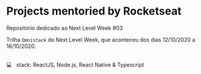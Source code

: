 # Projects mentoried by Rocketseat
Repositório dedicado ao Next Level Week #03

Trilha `Omnistack` do Next Level Week, que aconteceu dos dias 12/10/2020 a 16/10/2020.

<br/> :computer: &nbsp; stack: ReactJS, Node.js, React Native & Typescript

